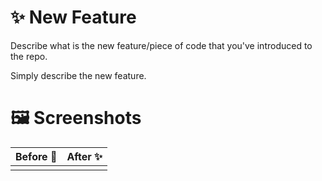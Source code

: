 # ✨ New Feature

Describe what is the new feature/piece of code that you've introduced to the repo.

Simply describe the new feature.  

# 🖼 Screenshots

| Before 🐛 | After ✨ |
| --------- | -------- |
|           |          |